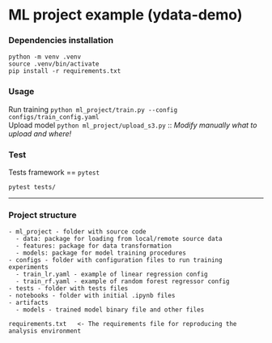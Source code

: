 # ML project example (ydata-demo)

### Dependencies installation

```
python -m venv .venv
source .venv/bin/activate
pip install -r requirements.txt
```

### Usage

Run training `python ml_project/train.py --config configs/train_config.yaml`  
Upload model `python ml_project/upload_s3.py` :: _Modify manually what to upload and where!_

### Test


Tests framework == `pytest`

`pytest tests/`

---

### Project structure

```
- ml_project - folder with source code
  - data: package for loading from local/remote source data
  - features: package for data transformation
  - models: package for model training procedures
- configs - folder with configuration files to run training experiments
  - train_lr.yaml - example of linear regression config
  - train_rf.yaml - example of random forest regressor config
- tests - folder with tests files
- notebooks - folder with initial .ipynb files
- artifacts
  - models - trained model binary file and other files

requirements.txt   <- The requirements file for reproducing the analysis environment
```

